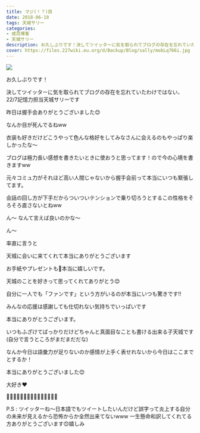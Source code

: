 ```yaml
---
title: マジ(！？)目
date: 2018-06-10
tags: 天城サリー
categories: 
- 成员博客
- 天城サリー
description: お久しぶりです！決してツイッターに気を取られてブログの存在を忘れていたわけではない、22/7記憶力担当天城サリーです昨日は握手会ありがとうございました😊なんか目が死んでるねww衣装も好きだけどこうやって...
cover: https://files.227wiki.eu.org/d/Backup/Blog/sally/mobLq766i.jpg 
---
```

![](https://files.227wiki.eu.org/d/Backup/Blog/sally/mobLq766i.jpg)

お久しぶりです！




決してツイッターに気を取られてブログの存在を忘れていたわけではない、22/7記憶力担当天城サリーです




昨日は握手会ありがとうございました😊






なんか目が死んでるねww




衣装も好きだけどこうやって色んな格好をしてみなさんに会えるのもやっぱり楽しかったな〜




ブログは極力長い感想を書きたいときに使おうと思ってます！ので今の心境を書きますww




元々コミュ力がそれほど高い人間じゃないから握手会前って本当にいつも緊張してます。




会話の回し方が下手だからついついテンションで乗り切ろうとするこの性格をそろそろ直さないとねww




ん〜 なんて言えば良いのかな〜




ん〜




率直に言うと




天城に会いに来てくれて本当にありがとうございます




お手紙やプレゼントも🎁本当に嬉しいです。




天城のことを好きって思ってくれてありがとう😊




自分に一人でも「ファンです」という方がいるのが本当にいつも驚きです‼️




みんなの応援は感謝しても仕切れない気持ちでいっぱいです




本当にありがとうございます。




いつもふざけてばっかりだけどちゃんと真面目なことも書ける出来る子天城です(自分で言うところがまだまだだな)




なんか今日は語彙力が足りないのか感情が上手く表せれないから今日はここまでとするか！




本当にありがとうございました😊




大好き❤




🥚🔪🥚🥚🥚🥚🥚🥚🥚🥚🥚🥚🥚🥚🥚





P.S : ツイッターね〜日本語でもツイートしたいんだけど誤字って炎上する自分の未来が見えるから恐怖からか全然出来てないwww 一生懸命和訳してくれてる方ありがとうございます😊嬉しみ 














